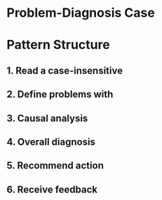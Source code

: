 # Problem-Diagnosis Case

# Pattern Structure
## 1. Read a case-insensitive
## 2. Define problems with
## 3. Causal analysis
## 4. Overall diagnosis
## 5. Recommend action
## 6. Receive feedback
